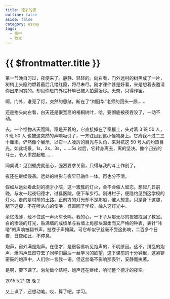 ```yaml
---
title: 德才的夜
outline: false
aside: false
category: essay
tags:
  - 高中
  - 散文
---
```

<script setup>
import Tags from '../../../.vitepress/components/Tags.vue';
</script>

# {{ $frontmatter.title }}

<Tags :tags="$frontmatter.tags"/>

第一节晚自习过，夜便来了。静静、轻轻的。向右看，门外远村的树黑成了一片，树梢上头隐约燃着最后几缕红霞，将尽未尽。刚才课件甚是好看，来是想着去邀请你出来同赏的。却见你班门外栏杆早已被人拍遍殆尽。无奈，只得作罢。

啊，门外，谁亮了灯，突然的思绪，断在了“刘冠华”老师的回头一顾……

还是抬头向右看，白天还是很宽高的梧桐树叶，哈，要彻底被夜吞没了，一动不动。

去，一个怪物从天而降。窗是开着的，它直接掉在了窗框上，头对着 3 班 50 人，3 班 50 人 也被这突然的声响吸引了，一齐驻目到这小怪物身上。它离我不过二三十厘米，俨然像个展示，以它一人凌厉的目光与头角，来对抗这 50 号人的灼热目光。如此场景，1s，2s，3s，……5s 过后，它转身离去，离的坚决。像个归去的斗士，令人肃然起敬……

同桌说：见到壁虎就恶心，强烈要求关窗，只得与我的斗士作别了。

夜还在继续侵袭。远处的树影与夜早已融作一体。再也分不清。

假如从远处看此刻的德才小院，这一簇簇的灯火，会不会催人留恋。想起几日前晚，与友一起夜归德才，过县医院，便下车步行。刚进村子，便隐约见到这学校的灯火。走的是村前的土路，正前方的灯光却不是那般，催人想念。只是身下这腿，腿下这脚，不在听从心的使唤，径直回了学校，融入这灯光中。

余忆浅薄，经不住这一声火车长鸣。我的心，一下子从那无尽的夜被拽回了教室。白的惨淡的灯光，贴满墙的成绩单与右墙上角那块温柔而又严格的钟表，表针“咔嗒”的声响被翻书声，扯卷子声掩藏。可它却似乎丝毫不受这影响，二百多个日夜，日夜如此，不停息。

炮声，窗外满是炮声。在德才，是很容易听见炮声的，不明原因。这不，纷乱的炮声、爆鸣声显然夺去了同学们最后一丝学习的欲望，这下课前的十分钟里，这紧锣密鼓的炮声中，人们你一言我一语。但这丝毫不影响那表针，安静而执著。

是啊，要下课了。匆匆做个结吧，炮声还在继续，响彻整个德才的夜空。

2015.5.21 夜 晚 2

又上课了，还想动笔。哎，算了吧，学习。